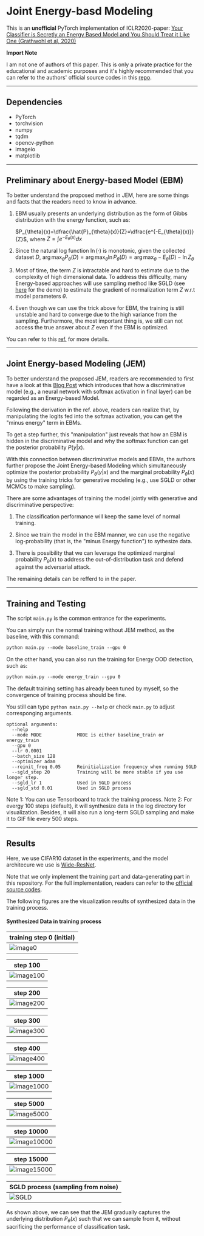 # Joint Energy-basd Modeling

This is an **unofficial** PyTorch implementation of ICLR2020-paper: 
[Your Classifier is Secretly an Energy Based Model and You Should Treat it Like One (Grathwohl et al, 2020)](https://arxiv.org/abs/1912.03263)

**Import Note**

I am not one of authors of this paper. This is only a private practice for the educational and academic purposes and it's highly recommended that you can refer to the authors' official source codes in this [repo](https://github.com/wgrathwohl/JEM).

---------------------------------------------------------------------------
## Dependencies

* PyTorch
* torchvision
* numpy
* tqdm
* opencv-python
* imageio
* matplotlib


---------------------------------------------------------------------------
## Preliminary about Energy-based Model (EBM)

To better understand the proposed method in JEM, here are some things and facts that the readers need to know in advance.

1. EBM usually presents an underlying distribution as the form of Gibbs distribution with the energy function, such as: 

    $P_{\theta}(x)=\dfrac{\hat{P}_{\theta}(x)}{Z}=\dfrac{e^{-E_{\theta}(x)}}{Z}$, where $Z=\int_{}^{} e^{-E_{\theta}(x)}dx$

2. Since the natural log function $\ln(\cdot)$ is monotonic, given the collected dataset $D$, $\arg\max_\theta P_{\theta}(D) = \arg\max_\theta \ln{P_{\theta}(D)} = \arg\max_\theta -E_{\theta}(D) - \ln{Z_{\theta}}$  

3. Most of time, the term $Z$ is intractable and hard to estimate due to the complexity of high dimensional data. To address this difficulty, many Energy-based approaches will use sampling method like SGLD (see [here](https://github.com/ninechi143/PyTorch-LangevinDynamics) for the demo) to estimate the gradient of normalization term $Z$ w.r.t model parameters $\theta$.

4. Even though we can use the trick above for EBM, the training is still unstable and hard to converge due to the high variance from the sampling. Furthermore, the most important thing is, we still can not access the true answer about $Z$ even if the EBM is optimized.

You can refer to this [ref.](https://arxiv.org/abs/2101.03288) for more details.

---------------------------------------------------------------------------
## Joint Energy-based Modeling (JEM)
To better understand the proposed JEM, readers are recommended to first have a look at this [Blog Post](https://jmtomczak.github.io/blog/11/11_energy_based_models.html) which introduces that how a discriminative model (e.g., a neural network with softmax activation in final layer) can be regarded as an Energy-based Model.

Following the derivation in the ref. above, readers can realize that, by manipulating the logits fed into the softmax activation, you can get the "minus energy" term in EBMs.

To get a step further, this "manipulation" just reveals that how an EBM is hidden in the discriminative model and why the softmax function can get the posterior probability $P(y|x)$.

With this connection between discriminative models and EBMs, the authors further propose the Joint Energy-based Modeling which simultaneously optimize the posterior probability $P_{\theta}(y|x)$ and the marginal probability $P_{\theta}(x)$ by using the training tricks for generative modeling (e.g., use SGLD or other MCMCs to make sampling). 

There are some advantages of training the model jointly with generative and discriminative perspective:

1. The classification performance will keep the same level of normal training.

2. Since we train the model in the EBM manner, we can use the negative log-probability (that is, the "minus Energy function") to sythesize data.

3. There is possibility that we can leverage the optimized marginal probability $P_{\theta}(x)$ to address the out-of-distribution task and defend against the adversarial attack.

The remaining details can be refferd to in the paper.

---------------------------------------------------------------------------
## Training and Testing

The script `main.py` is the common entrance for the experiments.

You can simply run the normal training without JEM method, as the baseline, with this command:

```markdown
python main.py --mode baseline_train --gpu 0
```

On the other hand, you can also run the training for Energy OOD detection, such as:

```markdown
python main.py --mode energy_train --gpu 0
```

The default training setting has already been tuned by myself, so the convergence of training process should be fine.

You still can type `python main.py --help` or check `main.py` to adjust corresponging arguments.

```
optional arguments:
  --help          
  --mode MODE             MODE is either baseline_train or energy_train
  --gpu 0       
  --lr 0.0001          
  --batch_size 128   
  --optimizer adam
  --reinit_freq 0.05      Reinitialization frequency when running SGLD
  --sgld_step 20          Training will be more stable if you use longer step.
  --sgld_lr 1             Used in SGLD process
  --sgld_std 0.01         Used in SGLD process
```

Note 1: You can use Tensorboard to track the training process.
Note 2: For evergy 100 steps (default), it will synthesize data in the log directory for visualization. Besides, it will also run a long-term SGLD sampling and make it to GIF file every 500 steps.


---------------------------------------------------------------------------
## Results

Here, we use CIFAR10 dataset in the experiments, and the model architecure we use is [Wide-ResNet](https://arxiv.org/abs/1605.07146).

Note that we only implement the training part and data-generating part in this repository. For the full implementation, readers can refer to the [official source codes](https://github.com/wgrathwohl/JEM).

The following figures are the visualization results of synthesized data in the training process.

#### Synthesized Data in training process

| training step 0 (initial)| 
| ---------- |
| ![image0](assets/sampled_image_00000001.png)|

| step 100| 
| ---------- |
| ![image100](assets/sampled_image_00000101.png)|

| step 200| 
| ---------- |
| ![image200](assets/sampled_image_00000201.png)|

| step 300| 
| ---------- |
| ![image300](assets/sampled_image_00000301.png)|

| step 400| 
| ---------- |
| ![image400](assets/sampled_image_00000401.png)|

| step 1000| 
| ---------- |
| ![image1000](assets/sampled_image_00001001.png)|

| step 5000| 
| ---------- |
| ![image5000](assets/sampled_image_00005001.png)|

| step 10000| 
| ---------- |
| ![image10000](assets/sampled_image_00010001.png)|

| step 15000| 
| ---------- |
| ![image15000](assets/sampled_image_00015001.png)|

| SGLD process (sampling from noise)| 
| ---------- |
| ![SGLD](assets/SGLD_process_demo.gif)|



As shown above, we can see that the JEM gradually captures the underlying distribution $P_{\theta}(x)$ such that we can sample from it, without sacrificing the performance of classification task.

